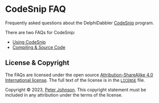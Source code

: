 # CodeSnip FAQ

Frequently asked questions about the DelphiDabbler [CodeSnip](https://github.com/delphidabbler/codesnip) program.

There are two FAQs for CodeSnip:

* [Using CodeSnip](./UsingCodeSnip.md)
* [Compiling & Source Code](./SourceCode.md)

## License & Copyright

The FAQs are licensed under the open source [Attribution-ShareAlike 4.0 International license](https://creativecommons.org/licenses/by-sa/4.0/). The full text of the license is in the [`LICENSE`](./LICENSE) file.

Copyright © 2023, [Peter Johnson](https://en.gravatar.com/delphidabbler). This copyright statement must be included in any attribution under the terms of the license.

